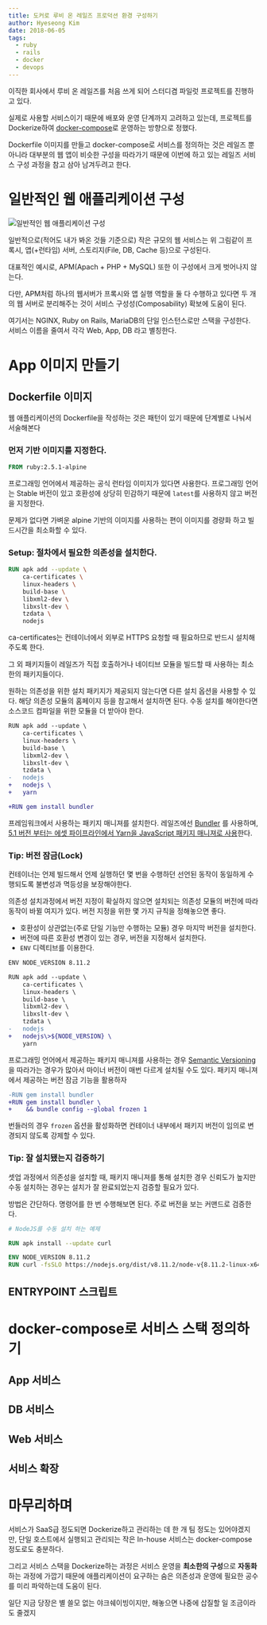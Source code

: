 ```yaml
---
title: 도커로 루비 온 레일즈 프로덕션 환경 구성하기
author: Hyeseong Kim
date: 2018-06-05
tags:
  - ruby
  - rails
  - docker
  - devops
---
```


이직한 회사에서 루비 온 레일즈를 처음 쓰게 되어 스터디겸 파일럿 프로젝트를 진행하고 있다.

실제로 사용할 서비스이기 때문에 배포와 운영 단계까지 고려하고 있는데, 프로젝트를 Dockerize하여 [docker-compose](https://docs.docker.com/compose)로 운영하는 방향으로 정했다.

Dockerfile 이미지를 만들고 docker-compose로 서비스를 정의하는 것은 레일즈 뿐 아니라 대부분의 웹 앱이 비슷한 구성을 따라가기 때문에 이번에 하고 있는 레일즈 서비스 구성 과정을 참고 삼아 남겨두려고 한다.

# 일반적인 웹 애플리케이션 구성

![일반적인 웹 애플리케이션 구성](images/configuration-of-web-application.png)

일반적으로(적어도 내가 봐온 것들 기준으로) 작은 규모의 웹 서비스는 위 그림같이 프록시, 앱(+런타임) 서버, 스토리지(File, DB, Cache 등)으로 구성된다.

대표적인 예시로, APM(Apach + PHP + MySQL) 또한 이 구성에서 크게 벗어나지 않는다.

다만, APM처럼 하나의 웹서버가 프록시와 앱 실행 역할을 둘 다 수행하고 있다면 두 개의 웹 서버로 분리해주는 것이 서비스 구성성(Composability) 확보에 도움이 된다.

여기서는 NGINX, Ruby on Rails, MariaDB의 단일 인스턴스로만 스택을 구성한다. 서비스 이름을 줄여서 각각 Web, App, DB 라고 별칭한다.

# App 이미지 만들기

## Dockerfile 이미지

웹 애플리케이션의 Dockerfile을 작성하는 것은 패턴이 있기 때문에 단계별로 나눠서 서술해본다

### 먼저 기반 이미지를 지정한다.

```dockerfile
FROM ruby:2.5.1-alpine
```

프로그래밍 언어에서 제공하는 공식 런타임 이미지가 있다면 사용한다. 프로그래밍 언어는 Stable 버전이 있고 호환성에 상당히 민감하기 때문에 `latest`를 사용하지 않고 버전을 지정한다. 

문제가 없다면 가벼운 alpine 기반의 이미지를 사용하는 편이 이미지를 경량화 하고 빌드시간을 최소화할 수 있다.

### Setup: 절차에서 필요한 의존성을 설치한다.

```dockerfile
RUN apk add --update \
    ca-certificates \
    linux-headers \
    build-base \
    libxml2-dev \
    libxslt-dev \
    tzdata \
    nodejs
```

ca-certificates는 컨테이너에서 외부로 HTTPS 요청할 때 필요하므로 반드시 설치해주도록 한다.

그 외 패키지들이 레일즈가 직접 호출하거나 네이티브 모듈을 빌드할 때 사용하는 최소한의 패키지들이다.

원하는 의존성을 위한 설치 패키지가 제공되지 않는다면 다른 설치 옵션을 사용할 수 있다. 해당 의존성 모듈의 홈페이지 등을 참고해서 설치하면 된다. 수동 설치를 해야한다면 소스코드 컴파일을 위한 모듈을 더 받아야 한다.

```diff
RUN apk add --update \
    ca-certificates \
    linux-headers \
    build-base \
    libxml2-dev \
    libxslt-dev \
    tzdata \
-   nodejs
+   nodejs \
+   yarn

+RUN gem install bundler
```

프레임워크에서 사용하는 패키지 매니져를 설치한다. 레일즈에선 [Bundler](https://bundler.io) 를 사용하며, [5.1 버전 부터는 에셋 파이프라인에서 Yarn을 JavaScript 패키지 매니져로 사용](http://guides.rubyonrails.org/5_1_release_notes.html#yarn-support)한다.

### Tip: 버전 잠금(Lock)

컨테이너는 언제 빌드해서 언제 실행하던 몇 번을 수행하던 선언된 동작이 동일하게 수행되도록 불변성과 멱등성을 보장해야한다. 

의존성 설치과정에서 버전 지정이 확실하지 않으면 설치되는 의존성 모듈의 버전에 따라 동작이 바뀔 여지가 있다. 버전 지정을 위한 몇 가지 규칙을 정해놓으면 좋다.

- 호환성이 상관없는(주로 단일 기능만 수행하는 모듈) 경우 마지막 버전을 설치한다.
- 버전에 따른 호환성 변경이 있는 경우, 버전을 지정해서 설치한다.
- `ENV` 디렉티브를 이용한다.

```diff
ENV NODE_VERSION 8.11.2

RUN apk add --update \
    ca-certificates \
    linux-headers \
    build-base \
    libxml2-dev \
    libxslt-dev \
    tzdata \
-   nodejs
+   nodejs\>${NODE_VERSION} \
    yarn
```

프로그래밍 언어에서 제공하는 패키지 매니져를 사용하는 경우 [Semantic Versioning](https://semver.org)을 따라가는 경우가 많아서 마이너 버전이 매번 다르게 설치될 수도 있다. 패키지 매니져에서 제공하는 버전 잠금 기능을 활용하자 

```diff
-RUN gem install bundler
+RUN gem install bundler \
+    && bundle config --global frozen 1
```

번들러의 경우 `frozen` 옵션을 활성화하면 컨테이너 내부에서 패키지 버전이 임의로 변경되지 않도록 강제할 수 있다.

### Tip: 잘 설치됐는지 검증하기

셋업 과정에서 의존성을 설치할 때, 패키지 매니져를 통해 설치한 경우 신뢰도가 높지만 수동 설치하는 경우는 설치가 잘 완료되었는지 검증할 필요가 있다.

방법은 간단하다. 명령어를 한 번 수행해보면 된다. 주로 버전을 보는 커맨드로 검증한다.

```dockerfile
# NodeJS를 수동 설치 하는 예제

RUN apk install --update curl

ENV NODE_VERSION 8.11.2
RUN curl -fsSLO https://nodejs.org/dist/v8.11.2/node-v{8.11.2-linux-x64.tar.xz

```

## ENTRYPOINT 스크립트

# docker-compose로 서비스 스택 정의하기

## App 서비스

## DB 서비스

## Web 서비스

## 서비스 확장

# 마무리하며

서비스가 SaaS급 정도되면 Dockerize하고 관리하는 데 한 개 팀 정도는 있어야겠지만, 단일 호스트에서 실행되고 관리되는 작은 In-house 서비스는 docker-compose 정도로도 충분하다.

그리고 서비스 스택을 Dockerize하는 과정은 서비스 운영을 **최소한의 구성**으로 **자동화**하는 과정에 가깝기 때문에 애플리케이션이 요구하는 숨은 의존성과 운영에 필요한 공수를 미리 파악하는데 도움이 된다.

일단 지금 당장은 별 쓸모 없는 야크쉐이빙이지만, 해놓으면 나중에 삽질할 일 조금이라도 줄겠지
